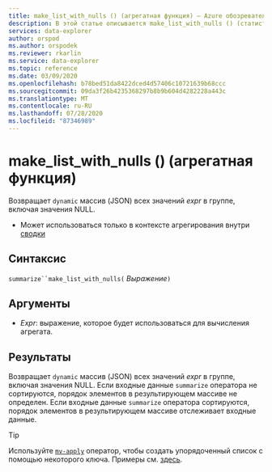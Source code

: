 ```yaml
---
title: make_list_with_nulls () (агрегатная функция) — Azure обозреватель данных | Документация Майкрософт
description: В этой статье описывается make_list_with_nulls () (статистическая функция) в обозреватель данных Azure.
services: data-explorer
author: orspod
ms.author: orspodek
ms.reviewer: rkarlin
ms.service: data-explorer
ms.topic: reference
ms.date: 03/09/2020
ms.openlocfilehash: b78bed51da8422dced4d57406c10721639b68ccc
ms.sourcegitcommit: 09da3f26b4235368297b8b9b604d4282228a443c
ms.translationtype: MT
ms.contentlocale: ru-RU
ms.lasthandoff: 07/28/2020
ms.locfileid: "87346989"
---
```

# <a name="make_list_with_nulls-aggregation-function"></a>make_list_with_nulls () (агрегатная функция)

Возвращает `dynamic` массив (JSON) всех значений *expr* в группе, включая значения NULL.

* Может использоваться только в контексте агрегирования внутри [сводки](summarizeoperator.md)

## <a name="syntax"></a>Синтаксис

`summarize``make_list_with_nulls(` *Выражение*`)`

## <a name="arguments"></a>Аргументы

* *Expr*: выражение, которое будет использоваться для вычисления агрегата.

## <a name="returns"></a>Результаты

Возвращает `dynamic` массив (JSON) всех значений *expr* в группе, включая значения NULL.
Если входные данные `summarize` оператора не сортируются, порядок элементов в результирующем массиве не определен.
Если входные данные `summarize` оператора сортируются, порядок элементов в результирующем массиве отслеживает входные данные.

> [!TIP]
> Используйте [`mv-apply`](./mv-applyoperator.md) оператор, чтобы создать упорядоченный список с помощью некоторого ключа. Примеры см. [здесь](./mv-applyoperator.md#using-the-mv-apply-operator-to-sort-the-output-of-makelist-aggregate-by-some-key).
